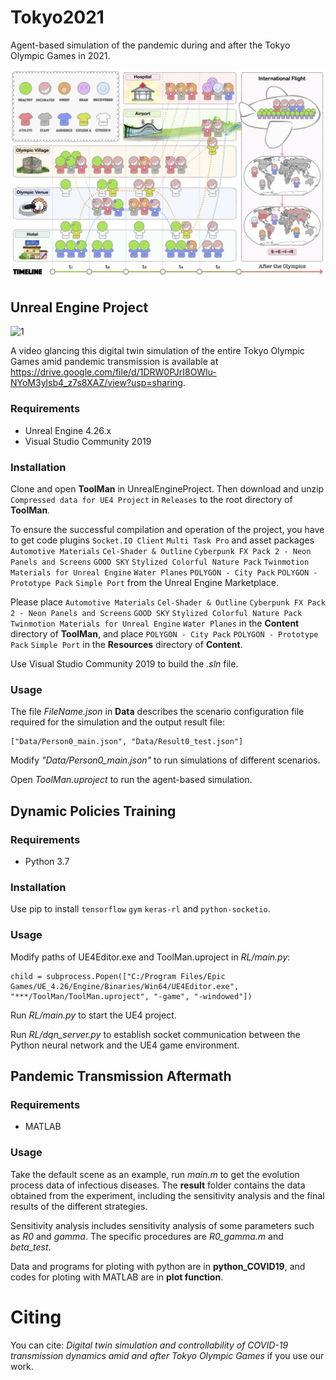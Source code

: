 # Tokyo2021
Agent-based simulation of the pandemic during and after the Tokyo Olympic Games in 2021.

![1](./Images/Fig1.jpg)

## Unreal Engine Project

![1](./Images/Tokyo.jpg)

A video glancing this digital twin simulation of the entire Tokyo Olympic Games amid pandemic transmission is available at https://drive.google.com/file/d/1DRW0PJrI8OWlu-NYoM3ylsb4_z7s8XAZ/view?usp=sharing.
### Requirements

* Unreal Engine 4.26.x
* Visual Studio Community 2019

### Installation

Clone and open **ToolMan** in UnrealEngineProject. Then download and unzip `Compressed data for UE4 Project` in `Releases` to the root directory of **ToolMan**.

To ensure the successful compilation and operation of the project, you have to get code plugins `Socket.IO Client`  `Multi Task Pro` and asset packages `Automotive Materials` `Cel-Shader & Outline` `Cyberpunk FX Pack 2 - Neon Panels and Screens` `GOOD SKY` `Stylized Colorful Nature Pack` `Twinmotion Materials for Unreal Engine` `Water Planes`  `POLYGON - City Pack` `POLYGON - Prototype Pack` `Simple Port` from the Unreal Engine Marketplace. 

Please place `Automotive Materials` `Cel-Shader & Outline` `Cyberpunk FX Pack 2 - Neon Panels and Screens` `GOOD SKY` `Stylized Colorful Nature Pack` `Twinmotion Materials for Unreal Engine` `Water Planes` in the **Content** directory of **ToolMan**, and place `POLYGON - City Pack` `POLYGON - Prototype Pack` `Simple Port` in the **Resources** directory of **Content**.

Use Visual Studio Community 2019 to build the _.sln_ file.

### Usage

The file *FileName.json* in **Data** describes the scenario configuration file required for the simulation and the output result file:
<pre>
<code>["Data/Person0_main.json", "Data/Result0_test.json"]</code>
</pre>

Modify *"Data/Person0_main.json"* to run simulations of different scenarios.

Open *ToolMan.uproject* to run the agent-based simulation.


## Dynamic Policies Training
### Requirements

* Python 3.7

### Installation

Use pip to install `tensorflow` `gym` `keras-rl` and `python-socketio`.

### Usage

Modify paths of UE4Editor.exe and ToolMan.uproject in *RL/main.py*:

<pre>
<code>child = subprocess.Popen(["C:/Program Files/Epic Games/UE_4.26/Engine/Binaries/Win64/UE4Editor.exe", "***/ToolMan/ToolMan.uproject", "-game", "-windowed"])</code>
</pre>

Run *RL/main.py* to start the UE4 project.

Run *RL/dqn_server.py* to establish socket communication between the Python neural network and the UE4 game environment.

## Pandemic Transmission Aftermath
### Requirements

* MATLAB
### Usage

Take the default scene as an example, run *main.m* to get the evolution process data of infectious diseases. The **result** folder contains the data obtained from the experiment, including the sensitivity analysis and the final results of the different strategies.

Sensitivity analysis includes sensitivity analysis of some parameters such as *R0* and *gamma*. The specific procedures are *R0_gamma.m* and *beta_test*.

Data and programs for ploting with python are in **python_COVID19**, and codes for ploting with MATLAB are in **plot function**.

# Citing

You can cite: 
<cite>
Digital twin simulation and controllability of COVID-19 transmission dynamics amid and after Tokyo Olympic Games
</cite>
if you use our work.

